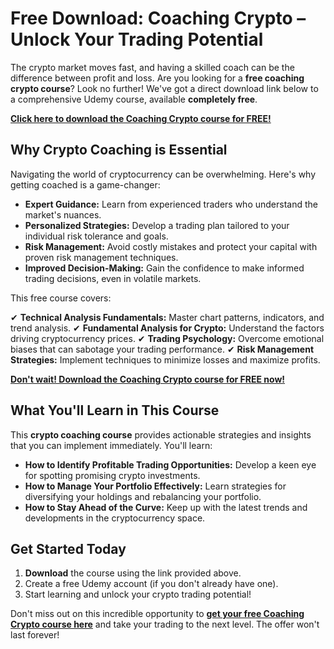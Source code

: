 # Free Download: Coaching Crypto – Unlock Your Trading Potential

The crypto market moves fast, and having a skilled coach can be the difference between profit and loss. Are you looking for a **free coaching crypto course**? Look no further! We've got a direct download link below to a comprehensive Udemy course, available **completely free**.

[**Click here to download the Coaching Crypto course for FREE!**](https://udemywork.com/coaching-crypto)

## Why Crypto Coaching is Essential

Navigating the world of cryptocurrency can be overwhelming. Here's why getting coached is a game-changer:

*   **Expert Guidance:** Learn from experienced traders who understand the market's nuances.
*   **Personalized Strategies:** Develop a trading plan tailored to your individual risk tolerance and goals.
*   **Risk Management:** Avoid costly mistakes and protect your capital with proven risk management techniques.
*   **Improved Decision-Making:** Gain the confidence to make informed trading decisions, even in volatile markets.

This free course covers:

✔ **Technical Analysis Fundamentals:** Master chart patterns, indicators, and trend analysis.
✔ **Fundamental Analysis for Crypto:** Understand the factors driving cryptocurrency prices.
✔ **Trading Psychology:** Overcome emotional biases that can sabotage your trading performance.
✔ **Risk Management Strategies:** Implement techniques to minimize losses and maximize profits.

[**Don't wait! Download the Coaching Crypto course for FREE now!**](https://udemywork.com/coaching-crypto)

## What You'll Learn in This Course

This **crypto coaching course** provides actionable strategies and insights that you can implement immediately. You'll learn:

*   **How to Identify Profitable Trading Opportunities:** Develop a keen eye for spotting promising crypto investments.
*   **How to Manage Your Portfolio Effectively:** Learn strategies for diversifying your holdings and rebalancing your portfolio.
*   **How to Stay Ahead of the Curve:** Keep up with the latest trends and developments in the cryptocurrency space.

## Get Started Today

1.  **Download** the course using the link provided above.
2.  Create a free Udemy account (if you don't already have one).
3.  Start learning and unlock your crypto trading potential!

Don't miss out on this incredible opportunity to **[get your free Coaching Crypto course here](https://udemywork.com/coaching-crypto)** and take your trading to the next level. The offer won't last forever!
